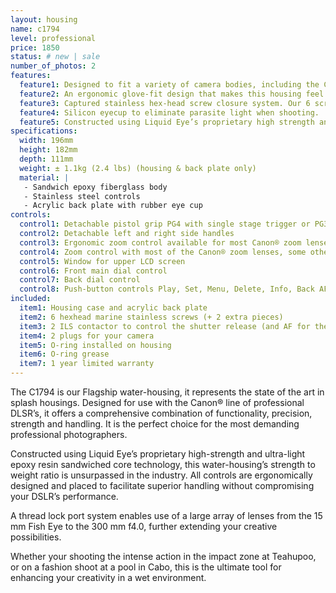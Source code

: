 ```yaml
---
layout: housing
name: c1794
level: professional
price: 1850
status: # new | sale
number_of_photos: 2
features:
  feature1: Designed to fit a variety of camera bodies, including the Canon EOS 1D, EOS 1D S, EOS 1D Mark II, EOS 1D Mark III, EOS 1D Mark IV.
  feature2: An ergonomic glove-fit design that makes this housing feel and operate like your DLSR.
  feature3: Captured stainless hex-head screw closure system. Our 6 screws closure system insures a tight, even seal, while eliminating the problems of screw loss and corrosion.
  feature4: Silicon eyecup to eliminate parasite light when shooting.
  feature5: Constructed using Liquid Eye’s proprietary high strength and ultra light epoxy resin sandwiched core technology.
specifications:
  width: 196mm
  height: 182mm
  depth: 111mm
  weight: ± 1.1kg (2.4 lbs) (housing & back plate only)
  material: |
   - Sandwich epoxy fiberglass body
   - Stainless steel controls
   - Acrylic back plate with rubber eye cup
controls:
  control1: Detachable pistol grip PG4 with single stage trigger or PG3 double stage trigger
  control2: Detachable left and right side handles
  control3: Ergonomic zoom control available for most Canon® zoom lenses. Enquire for third-party lenses
  control4: Zoom control with most of the Canon® zoom lenses, some other brands can be eligible too, optional
  control5: Window for upper LCD screen
  control6: Front main dial control
  control7: Back dial control
  control8: Push-button controls Play, Set, Menu, Delete, Info, Back AF-on, etc.
included:
  item1: Housing case and acrylic back plate
  item2: 6 hexhead marine stainless screws (+ 2 extra pieces)
  item3: 2 ILS contactor to control the shutter release (and AF for the PG3) of the DSLR
  item4: 2 plugs for your camera
  item5: O-ring installed on housing
  item6: O-ring grease
  item7: 1 year limited warranty
---
```

The C1794 is our Flagship water-housing, it represents the state of the art in splash housings. Designed for use with the Canon® line of professional DLSR’s, it offers a comprehensive combination of functionality, precision, strength and handling. It is the perfect choice for the most demanding professional photographers.

Constructed using Liquid Eye’s proprietary high-strength and ultra-light epoxy resin sandwiched core technology, this water-housing’s strength to weight ratio is unsurpassed in the industry. All controls are ergonomically designed and placed to facilitate superior handling without compromising your DSLR’s performance.

A thread lock port system enables use of a large array of lenses from the 15 mm Fish Eye to the 300 mm f4.0, further extending your creative possibilities.

Whether your shooting the intense action in the impact zone at Teahupoo, or on a fashion shoot at a pool in Cabo, this is the ultimate tool for enhancing your creativity in a wet environment.
